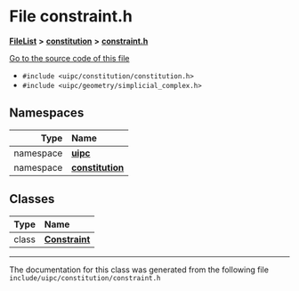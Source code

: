 

# File constraint.h



[**FileList**](files.md) **>** [**constitution**](dir_e6404e629433dfdedefe8b8f43f6234d.md) **>** [**constraint.h**](constraint_8h.md)

[Go to the source code of this file](constraint_8h_source.md)



* `#include <uipc/constitution/constitution.h>`
* `#include <uipc/geometry/simplicial_complex.h>`













## Namespaces

| Type | Name |
| ---: | :--- |
| namespace | [**uipc**](namespaceuipc.md) <br> |
| namespace | [**constitution**](namespaceuipc_1_1constitution.md) <br> |


## Classes

| Type | Name |
| ---: | :--- |
| class | [**Constraint**](classuipc_1_1constitution_1_1_constraint.md) <br> |



















































------------------------------
The documentation for this class was generated from the following file `include/uipc/constitution/constraint.h`

